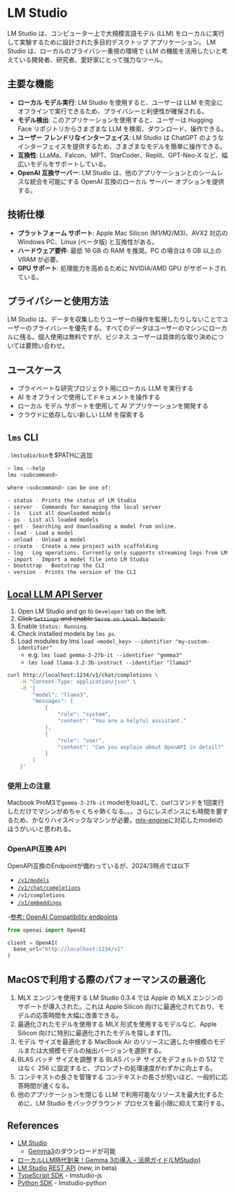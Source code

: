 # LM Studio

LM Studio は、コンピューター上で大規模言語モデル (LLM) をローカルに実行して実験するために設計された多目的デスクトップ アプリケーション。
LM Studio は、ローカルのプライバシー重視の環境で LLM の機能を活用したいと考えている開発者、研究者、愛好家にとって強力なツール。

## 主要な機能

- **ローカル モデル実行**: LM Studio を使用すると、ユーザーは LLM を完全にオフラインで実行できるため、プライバシーと利便性が確保される。
- **モデル検出**: このアプリケーションを使用すると、ユーザーは Hugging Face リポジトリからさまざまな LLM を検索、ダウンロード、操作できる。
- **ユーザー フレンドリなインターフェイス**: LM Studio は ChatGPT のようなインターフェイスを提供するため、さまざまなモデルを簡単に操作できる。
- **互換性**: LLaMa、Falcon、MPT、StarCoder、Replit、GPT-Neo-X など、幅広いモデルをサポートしている。
- **OpenAI 互換サーバー**: LM Studio は、他のアプリケーションとのシームレスな統合を可能にする OpenAI 互換のローカル サーバー オプションを提供する。

## 技術仕様

- **プラットフォーム サポート**: Apple Mac Silicon (M1/M2/M3)、AVX2 対応の Windows PC、Linux (ベータ版) と互換性がある。
- **ハードウェア要件**: 最低 16 GB の RAM を推奨。PC の場合は 6 GB 以上の VRAM が必要。
- **GPU サポート**: 処理能力を高めるために NVIDIA/AMD GPU がサポートされている。

## プライバシーと使用方法

LM Studio は、データを収集したりユーザーの操作を監視したりしないことでユーザーのプライバシーを優先する。すべてのデータはユーザーのマシンにローカルに残る。個人使用は無料ですが、ビジネス ユーザーは具体的な取り決めについては要問い合わせ。

## ユースケース

- プライベートな研究プロジェクト用にローカル LLM を実行する
- AI をオフラインで使用してドキュメントを操作する
- ローカル モデル サポートを使用して AI アプリケーションを開発する
- クラウドに依存しない新しい LLM を探索する

## `lms` CLI

`.lmstudio/bin`を$PATHに追加

```sh
> lms --help
lms <subcommand>

where <subcommand> can be one of:

- status - Prints the status of LM Studio
- server - Commands for managing the local server
- ls - List all downloaded models
- ps - List all loaded models
- get - Searching and downloading a model from online.
- load - Load a model
- unload - Unload a model
- create - Create a new project with scaffolding
- log - Log operations. Currently only supports streaming logs from LM Studio via `lms log stream`
- import - Import a model file into LM Studio
- bootstrap - Bootstrap the CLI
- version - Prints the version of the CLI
```

## [Local LLM API Server](https://lmstudio.ai/docs/app/api)

1. Open LM Studio and go to `Developer` tab on the left.
2. ~~Click `Settings` and enable `Serve on Local Network`.~~
3. Enable `Status: Running`.
4. Check installed models by `lms ps`.
5. Load modules by lms `load <model_key> --identifier "my-custom-identifier"`
   - e.g. `lms load gemma-3-27b-it --identifier "gemma3"`
   - `lms load llama-3.2-3b-instruct --identifier "llama3"`

```sh
curl http://localhost:1234/v1/chat/completions \
    -H "Content-Type: application/json" \
    -d '{
        "model": "llama3",
        "messages": [
            {
                "role": "system",
                "content": "You are a helpful assistant."
            },
            {
                "role": "user",
                "content": "Can you explain about OpenAPI in detail?"
            }
        ]
    }'
```

### 使用上の注意

Macbook ProM3で`gemma-3-27b-it` modelをloadして、curlコマンドを1回実行しただけでマシンがめちゃくちゃ熱くなる。。。さらにレスポンスにも時間を要するため、かなりハイスペックなマシンが必要。[mlx-engine](./llm-engine.md)に対応したmodelのほうがいいと思われる。

### OpenAPI互換 API

OpenAPI互換のEndpointが備わっているが、2024/3時点では以下

- [`/v1/models`](https://platform.openai.com/docs/api-reference/models)
- [`/v1/chat/completions`](https://platform.openai.com/docs/api-reference/chat)
- `/v1/completions`
- [`/v1/embeddings`](https://platform.openai.com/docs/api-reference/embeddings)

-[参考: OpenAI Compatibility endpoints](https://lmstudio.ai/docs/app/api/endpoints/openai)

   ```py
   from openai import OpenAI

   client = OpenAI(
     base_url="http://localhost:1234/v1"
   )   
   ```

## MacOSで利用する際のパフォーマンスの最適化

1. MLX エンジンを使用する
   LM Studio 0.3.4 では Apple の MLX エンジンのサポートが導入された。これは Apple Silicon 向けに最適化されており、モデルの応答時間を大幅に改善できる。
2. 最適化されたモデルを使用する
   MLX 形式を使用するモデルなど、Apple Silicon 向けに特別に最適化されたモデルを探します[1]。
3. モデル サイズを最適化する
   MacBook Air のリソースに適した中規模のモデルまたは大規模モデルの抽出バージョンを選択する。
4. BLAS バッチ サイズを調整する
   BLAS バッチ サイズをデフォルトの 512 ではなく 256 に設定すると、プロンプトの処理速度がわずかに向上する。
5. コンテキストの長さを管理する
   コンテキストの長さが短いほど、一般的に応答時間が速くなる。
6. 他のアプリケーションを閉じる
   LLM で利用可能なリソースを最大化するために、LM Studio をバックグラウンド プロセスを最小限に抑えて実行する。

## References

- [LM Studio](https://lmstudio.ai/)
  - [Gemma3](https://blog.google/technology/developers/gemma-3/)のダウンロードが可能
- [ローカルLLM時代到来！Gemma 3の導入・活用ガイド(LMStudio)](https://note.com/swiftwand/n/n7446b89763f0)
- [LM Studio REST API](https://lmstudio.ai/docs/app/api/endpoints/rest) (new, in beta)
- [TypeScript SDK](https://lmstudio.ai/docs/typescript) - lmstudio-js
- [Python SDK](https://lmstudio.ai/docs/python) - lmstudio-python
